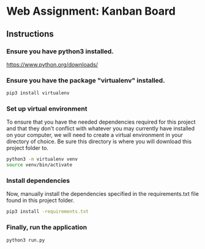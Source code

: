 # Web Assignment: Kanban Board


## Instructions

### Ensure you have python3 installed.
https://www.python.org/downloads/

### Ensure you have the package "virtualenv" installed.

```bash
pip3 install virtualenv
```

### Set up virtual environment

To ensure that you have the needed dependencies required for this project and that they don't conflict with whatever you may currently have installed on your computer, we will need to create a virtual environment in your directory of choice. Be sure this directory is where you will download this project folder to.

```bash
python3 -m virtualenv venv
source venv/bin/activate
```

### Install dependencies

Now, manually install the dependencies specified in the requirements.txt file found in this project folder.

```bash
pip3 install -requirements.txt
```

### Finally, run the application

```bash
python3 run.py
```
